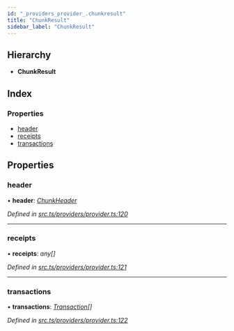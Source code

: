 ```yaml
---
id: "_providers_provider_.chunkresult"
title: "ChunkResult"
sidebar_label: "ChunkResult"
---
```


## Hierarchy

* **ChunkResult**

## Index

### Properties

* [header](_providers_provider_.chunkresult.md#header)
* [receipts](_providers_provider_.chunkresult.md#receipts)
* [transactions](_providers_provider_.chunkresult.md#transactions)

## Properties

###  header

• **header**: *[ChunkHeader](_providers_provider_.chunkheader.md)*

*Defined in [src.ts/providers/provider.ts:120](https://github.com/nearprotocol/nearlib/blob/476d416/src.ts/providers/provider.ts#L120)*

___

###  receipts

• **receipts**: *any[]*

*Defined in [src.ts/providers/provider.ts:121](https://github.com/nearprotocol/nearlib/blob/476d416/src.ts/providers/provider.ts#L121)*

___

###  transactions

• **transactions**: *[Transaction](_providers_provider_.transaction.md)[]*

*Defined in [src.ts/providers/provider.ts:122](https://github.com/nearprotocol/nearlib/blob/476d416/src.ts/providers/provider.ts#L122)*
